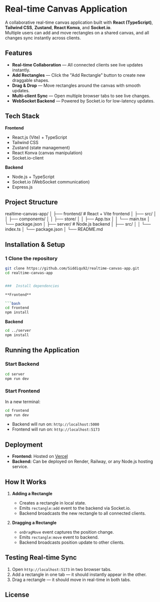 
#  Real-time Canvas Application

A collaborative real-time canvas application built with **React (TypeScript)**, **Tailwind CSS**, **Zustand**, **React Konva**, and **Socket.io**.  
Multiple users can add and move rectangles on a shared canvas, and all changes sync instantly across clients.



##  Features

- **Real-time Collaboration** — All connected clients see live updates instantly.
- **Add Rectangles** — Click the "Add Rectangle" button to create new draggable shapes.
- **Drag & Drop** — Move rectangles around the canvas with smooth updates.
- **Multi-client Sync** — Open multiple browser tabs to see live changes.
- **WebSocket Backend** — Powered by Socket.io for low-latency updates.


##  Tech Stack

**Frontend**
- React.js (Vite) + TypeScript
- Tailwind CSS
- Zustand (state management)
- React Konva (canvas manipulation)
- Socket.io-client

**Backend**
- Node.js + TypeScript
- Socket.io (WebSocket communication)
- Express.js



##  Project Structure



realtime-canvas-app/
│
├── frontend/              # React + Vite frontend
│   ├── src/
│   │   ├── components/
│   │   ├── store/
│   │   ├── App.tsx
│   │   └── main.tsx
│   └── package.json
│
├── server/                # Node.js backend
│   ├── src/
│   │   └── index.ts
│   └── package.json
│
└── README.md




##  Installation & Setup

### 1️ Clone the repository
```bash
git clone https://github.com/Siddiqu92/realtime-canvas-app.git
cd realtime-canvas-app


###  Install dependencies

**Frontend**

```bash
cd frontend
npm install
```

**Backend**

```bash
cd ../server
npm install
```



##  Running the Application

### Start Backend

```bash
cd server
npm run dev
```

### Start Frontend

In a new terminal:

```bash
cd frontend
npm run dev
```

* Backend will run on: `http://localhost:5000`
* Frontend will run on: `http://localhost:5173`



##  Deployment

* **Frontend:** Hosted on [Vercel](https://vercel.com)
* **Backend:** Can be deployed on Render, Railway, or any Node.js hosting service.




##  How It Works

1. **Adding a Rectangle**

   * Creates a rectangle in local state.
   * Emits `rectangle:add` event to the backend via Socket.io.
   * Backend broadcasts the new rectangle to all connected clients.

2. **Dragging a Rectangle**

   * `onDragMove` event captures the position change.
   * Emits `rectangle:move` event to backend.
   * Backend broadcasts position update to other clients.



##  Testing Real-time Sync

1. Open `http://localhost:5173` in two browser tabs.
2. Add a rectangle in one tab — it should instantly appear in the other.
3. Drag a rectangle — it should move in real-time in both tabs.



##  License

